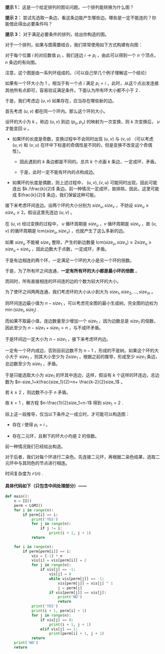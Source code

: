 **提示 1：** 这是一个给定排列的图论问题。一个排列能转换为什么图？

**提示 2：** 尝试先选取一条边，看这条边能产生哪些边。哪些是一定不能连的？你能借此得出必要条件吗？

**提示 3：** 对于满足必要条件的排列，给出你构造的图。

对于一个排列，如果与图需要结合，我们常常使用如下方式构建有向图：

对于每个位置 $i$ 的对应数值 $p_i$ ，我们连边 $i\to p_i$ ，由此可以得到一个 $n$ 个顶点， $n$ 条边的有向图。

注意，这个图是由一系列环组成的。（可以自己举几个例子理解这一个结论）

如果有一个环大小为 $1$ ，相当于有一个点 $i$ 满足 $p_i=i$ ，此时，从这个点出发连接其他所有点即可，容易验证满足条件。下面认为所有环大小都不小于 $2$ .

于是，我们考虑边 $(u, v)$ 如果存在，应当存在哪些新的边。

首先考虑 $(u, v)$ 都在同一个环内。那么这个环的大小。

设环的大小为 $k$ 。称边 $(u, v)$ 到边 $(p_u, p_v)$ 的映射为一次变换，则 $k$ 次变换后， $u$ 才能变回 $u$ 。

- 如果环的长度是奇数，变换过程中不会同时出现 $(u, v)$ 与 $(v, u)$ （可以考虑 $(u, v)$ 和 $(v, u)$ 在环中下标差的奇偶性是不同的，但是变换不改变这个奇偶性）。

    - 因此遇到的 $k$ 条边都是不同的。总共 $k$ 个点画 $k$ 条边，一定成环，矛盾。

    - 于是，此时一定不能有环内的点构成边。

- 如果环的长度是偶数，则上述过程中， $(u,v),(v,u)$ 可能同时出现，因此可能连出 $k /\frac{k}{2}$ 条边。前一种情况一定成环，故排除。因此，这里可能成 $\frac{k}{2}$ 条边，我们保留这种可能。

接下来考虑环间连边。设两个环的大小分别为 $size_u, size_v$ ，不妨设 $size_u\geq size_v\geq 2$。假设这里先连边 $(u, v)$ 。

在 $(u, v)$ 经过变换的过程中， $u$ 循环周期是 $size_u$ ，$v$ 循环周期是 $size_v$ ，故 $(u, v)$ 的循环周期是 $\mathrm{lcm}(size_u, size_v)$ ，也就产生了这么多新的边。

如果 $size_u$ 不能被 $size_v$ 整除，产生的新边数量 $\mathrm{lcm}(size_u, size_v)\geq 2size_u\geq size_u+size_v$ ，因此边数大于点数，一定成环，矛盾。

于是有边相连的两个环，一定满足一个环的大小是另一个环的倍数。

于是，为了所有环之间连通，**一定有所有环的大小都是最小环的倍数** 。

而同时，所有直接相连的环间连的边的个数为较大环的大小。

为了使环之间两两连通，我们考虑环的大小从小到大为 $size_1,size_2,\dots,size_m$ 。

则环间连边最小值为 $n-size_1$ ，可以考虑完全图的最小生成树。完全图的边权为 $\min(size_i,size_j)$ .

而如果不取最小值，连边数量至少增加一个 $size_1$ ，因为边数总是 $size_1$ 的倍数，因此至少为 $n-size_1+size_1=n$ ，与不成环矛盾。

于是环间边一定大小为 $n-size_1$ ，接下来考虑环内边。

一定有一个环内成边，否则目前边数不为 $n-1$ ，形成的不是树。如果这个环的大小大于 $size_1$ ，则其大小至少为 $2size_1$ ，根据之前的推导，形成至少 $size_1$ 条边，总边数至少为 $size_1$ ，矛盾。

于是只能选取大小为 $size_1$ 的环其中连边，这样，假设有 $k$ 个这样的环连边，总边数为 $n-size_1+k\frac{size_1}{2}=n+
\frac{k-2}{2}size_1$ 。

若 $k\geq 2$ ，则边数不小于 $n$ 矛盾。

故 $k=1$ ，解方程 $n-\frac{1}{2}size_1=n-1$ 得到 $size_1=2$ .

综上这一段推导，仅当以下条件之一成立时，才可能可以构造图：

- 存在 $i$ 使得 $p_i=i$ 。

- 存在二元环，且剩下的环大小均是 $2$ 的倍数。

前一种情况我们已经给出构造。

对于后者，我们对每个环进行二染色。先连接二元环，再根据二染色结果，选取二元环中与其同色的节点进行相连。

时间复杂度为 $\mathcal{O}(n)$ .

#### 具体代码如下（只包含中间处理部分）——

```Python []
def main():
    n = II()
    perm = LGMI()
    for i in range(n):
        if perm[i] == i:
            print('YES')
            for j in range(n):
                if j != i:
                    print(i + 1, j + 1)
            return
    
    for i in range(n):
        if perm[perm[i]] == i:
            vis = [-1] * n
            vis[i] = vis[perm[i]] = 2
            for j in range(n):
                if vis[j] == -1:
                    vis[j] = 0
                    while vis[perm[j]] == -1:
                        vis[perm[j]] = vis[j] ^ 1
                        j = perm[j]
                    if vis[perm[j]] == vis[j]:
                        print('NO')
                        return
            print('YES')
            print(i + 1, perm[i] + 1)
            for j in range(n):
                if vis[j] == 0:
                    print(i + 1, j + 1)
                elif vis[j] == 1:
                    print(perm[i] + 1, j + 1)
            return
    print('NO')
    return
```